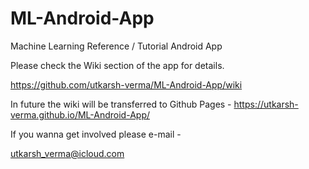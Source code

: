 # ML-Android-App
Machine Learning Reference / Tutorial Android App

Please check the Wiki section of the app for details. 

https://github.com/utkarsh-verma/ML-Android-App/wiki     

In future the wiki will be transferred to Github Pages - 
https://utkarsh-verma.github.io/ML-Android-App/

If you wanna get involved please e-mail - 

utkarsh_verma@icloud.com

